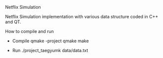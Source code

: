 Netflix Simulation

Netflix Simulation implementation with various data structure coded in C++ and QT.

How to compile and run

- Compile
qmake -project
qmake
make

- Run
./project_taegyumk data/data.txt

